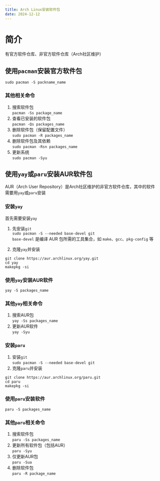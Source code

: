 ```yaml
---
title: Arch Linux安装软件包
date: 2024-12-12
---
```


# 简介

有官方软件仓库、非官方软件仓库（Arch社区维护）
## 使用`pacman`安装官方软件包

`sudo pacman -S packname_name`
### 其他相关命令

1. 搜索软件包  
`pacman -Ss package_name`  
2. 查看已安装的软件包  
`pacman -Qs packages_name`  
3. 删除软件包（保留配置文件）  
`sudo pacman -R packages_name`  
4. 删除软件包及其依赖  
`sudo pacman -Rsn packages_name`  
5. 更新系统  
`sudo pacman -Syu`
## 使用`yay`或`paru`安装AUR软件包

AUR（Arch User Repository）是Arch社区维护的非官方软件仓库，其中的软件需要用`yay`或`paru`安装
### 安装`yay`

首先需要安装`yay`
1. 先安装`git`  
`sudo pacman -S --needed base-devel git`  
`base-devel` 是编译 AUR 包所需的工具集合，如 `make`、`gcc`、`pkg-config` 等  

2. 克隆`yay`并安装  

```
git clone https://aur.archlinux.org/yay.git
cd yay
makepkg -si
```

### 使用`yay`安装AUR软件

`yay -S packages_name`
### 其他`yay`相关命令

1. 搜索AUR包  
`yay -Ss packages_name`  
2. 更新AUR软件  
`yay -Syu`    
### 安装`paru`

1. 安装`git`  
`sudo pacman -S --needed base-devel git`  
2. 克隆`paru`并安装  

```
git clone https://aur.archlinux.org/paru.git
cd paru
makepkg -si
  ```

### 使用`paru`安装软件

`paru -S packages_name`
### 其他`paru`相关命令

1. 搜索软件包  
`paru -Ss packages_name`  
2. 更新所有软件包（包括AUR）  
`paru -Syu`  
3. 仅更新AUR包  
`paru -Sua`  
4.  删除软件包  
`paru -R package_name` 

